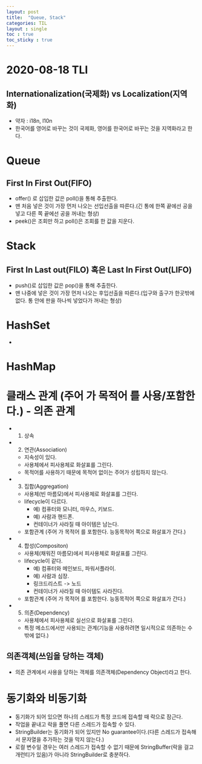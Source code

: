 ```yaml
---
layout: post
title:  "Queue, Stack"
categories: TIL
layout : single
toc : true 
toc_sticky : true
---
```


# 2020-08-18 TLI

## Internationalization(국제화) vs Localization(지역화)
- 약자 : i18n, l10n
- 한국어를 영어로 바꾸는 것이 국제화, 영어를 한국어로 바꾸는 것을 지역화라고 한다.

# Queue

## First In First Out(FIFO)
- offer() 로 삽입한 값은 poll()을 통해 추출한다.
- 맨 처음 넣은 것이 가장 먼저 나오는 선입선출을 따른다.(긴 통에 한쪽 끝에선 공을 넣고 다른 쪽 끝에선 공을 꺼내는 형상)
- peek()은 조회만 하고 poll()은 조회를 한 값을 지운다.


# Stack 

## First In Last out(FILO) 혹은  Last In First Out(LIFO)
- push()로 삽입한 값은 pop()을 통해 추출한다.
- 맨 나중에 넣은 것이 가장 먼저 나오는 후입선출을 따른다.(입구와 출구가 한곳밖에 없다. 통 안에 판을 하나씩 넣었다가 꺼내는 형상)

# HashSet
- 

# HashMap

# 클래스 관계 (주어 가 목적어 를 사용/포함한다.) - 의존 관계
- 01) 상속
- 02) 연관(Association)
    - 지속성이 있다.
    - 사용체에서 피사용체로 화살표를 그린다.
    - 목적어를 사용하기 때문에 목적어 없이는 주어가 성립하지 않는다.
- 03) 집합(Aggregation)
    - 사용체(빈 마름모)에서 피사용체로 화살표를 그린다.
    - lifecycle이 다르다.
        - 예) 컴퓨터와 모니터, 마우스, 키보드.
        - 예) 사람과 핸드폰.
        - 컨테이너가 사라질 때 아이템은 남는다.
    - 포함관계 (주어 가 목적어 를 포함한다. 능동목적어 쪽으로 화살표가 간다.)
- 04) 합성(Compositon)
    - 사용체(채워진 마름모)에서 피사용체로 화살표를 그린다.
    - lifecycle이 같다.
        - 예) 컴퓨터와 메인보드, 파워서플라이.
        - 예) 사람과 심장.
        - 링크드리스트 -> 노드
        - 컨테이너가 사라질 때 아이템도 사라진다.
    - 포함관계 (주어 가 목적어 를 포함한다. 능동목적어 쪽으로 화살표가 간다.)
- 05) 의존(Dependency)
    - 사용체에서 피사용체로 실선으로 화살표를 그린다.
    - 특정 메소드에서만 사용되는 관계(기능을 사용하려면 일시적으로 의존하는 수 밖에 없다.)

## 의존객체(쓰임을 당하는 객체)
- 의존 관계에서 사용을 당하는 객체를 의존객체(Dependency Object)라고 한다.

# 동기화와 비동기화
- 동기화가 되어 있으면 하나의 스레드가 특정 코드에 접속할 때 락으로 잠근다.
- 작업을 끝내고 락을 풀면 다른 스레드가 접속할 수 있다.
- StringBuilder는 동기화가 되어 있지만 No guarantee이다.(다른 스레드가 접속해서 문자열을 추가하는 것을 막지 않는다.)
- 로컬 변수일 경우는 여러 스레드가 접속할 수 없기 때문에 StringBuffer(락을 걸고 개런티가 있음)가 아니라 StringBuilder로 충분하다.

